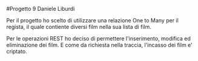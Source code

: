 #Progetto 9 Daniele Liburdi

Per il progetto ho scelto di utilizzare una relazione One to Many per il regista,
il quale contiente diversi film nella sua lista di film.

Per le operazioni REST ho deciso di permettere l'inserimento, modifica ed eliminazione dei film.
E come da richiesta nella traccia, l'incasso dei film e' criptato.